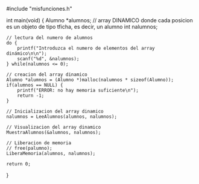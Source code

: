 #include "misfunciones.h"

int main(void) {
	Alumno *alumnos; // array DINAMICO donde cada posicion es un objeto de tipo tficha, es decir, un alumno
	int nalumnos;

	// lectura del numero de alumnos
	do {
		printf("Introduzca el numero de elementos del array dinámico\n\n");
		scanf("%d", &nalumnos);
	} while(nalumnos <= 0); 
	
	// creacion del array dinamico
	Alumno *alumnos = (Alumno *)malloc(nalumnos * sizeof(Alumno));
	if(alumnos == NULL) {
		printf("ERROR: no hay memoria suficiente\n");
		return -1;
	}

	// Inicializacion del array dinamico
	nalumnos = LeeAlumnos(alumnos, nalumnos);
 
	// Visualizacion del array dinamico
	MuestraAlumnos(&alumnos, nalumnos);

	// Liberacion de memoria 
	// free(palumno);
	LiberaMemoria(alumnos, nalumnos);

	return 0;
}
